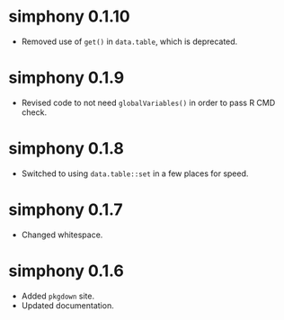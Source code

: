# simphony 0.1.10
* Removed use of `get()` in `data.table`, which is deprecated.

# simphony 0.1.9
* Revised code to not need `globalVariables()` in order to pass R CMD check.

# simphony 0.1.8
* Switched to using `data.table::set` in a few places for speed.

# simphony 0.1.7
* Changed whitespace.

# simphony 0.1.6
* Added `pkgdown` site.
* Updated documentation.
